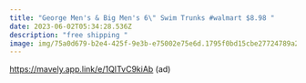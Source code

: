 ```yaml
---
title: "George Men's & Big Men's 6\" Swim Trunks #walmart $8.98 "
date: 2023-06-02T05:34:28.536Z
description: "free shipping "
image: img/75a0d679-b2e4-425f-9e3b-e75002e75e6d.1795f0bd15cbe27724789a2c03606a64.webp
---
```

https://mavely.app.link/e/1QITvC9kiAb (ad)